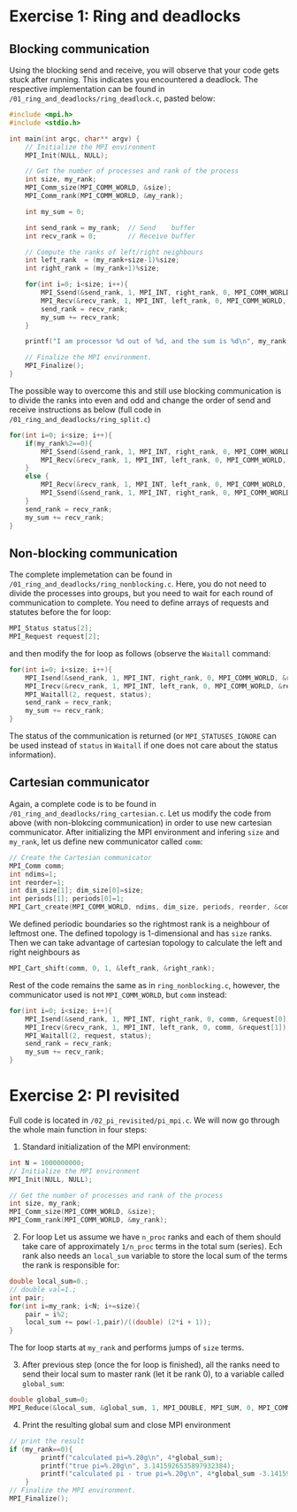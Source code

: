 # Exercise 1: Ring and deadlocks

## Blocking communication

Using the blocking send and receive, you will observe that your code gets stuck after running. This indicates you encountered a deadlock. The respective implementation can be found in `/01_ring_and_deadlocks/ring_deadlock.c`, pasted below:

```C
#include <mpi.h>
#include <stdio.h>

int main(int argc, char** argv) {
    // Initialize the MPI environment
    MPI_Init(NULL, NULL);

    // Get the number of processes and rank of the process
    int size, my_rank;
    MPI_Comm_size(MPI_COMM_WORLD, &size);
    MPI_Comm_rank(MPI_COMM_WORLD, &my_rank);

    int my_sum = 0;

    int send_rank = my_rank;  // Send    buffer
    int recv_rank = 0;        // Receive buffer

    // Compute the ranks of left/right neighbours 
    int left_rank  = (my_rank+size-1)%size;
    int right_rank = (my_rank+1)%size;

    for(int i=0; i<size; i++){
        MPI_Ssend(&send_rank, 1, MPI_INT, right_rank, 0, MPI_COMM_WORLD);
        MPI_Recv(&recv_rank, 1, MPI_INT, left_rank, 0, MPI_COMM_WORLD, MPI_STATUS_IGNORE);
        send_rank = recv_rank;
        my_sum += recv_rank;       
    }

    printf("I am processor %d out of %d, and the sum is %d\n", my_rank, size, my_sum);

    // Finalize the MPI environment.
    MPI_Finalize();
}
```

The possible way to overcome this and still use blocking communication is to divide the ranks into even and odd and change the order of send and receive instructions as below (full code in `/01_ring_and_deadlocks/ring_split.c`)

```C
for(int i=0; i<size; i++){
    if(my_rank%2==0){
        MPI_Ssend(&send_rank, 1, MPI_INT, right_rank, 0, MPI_COMM_WORLD);
        MPI_Recv(&recv_rank, 1, MPI_INT, left_rank, 0, MPI_COMM_WORLD, MPI_STATUS_IGNORE);
    }
    else {
        MPI_Recv(&recv_rank, 1, MPI_INT, left_rank, 0, MPI_COMM_WORLD, MPI_STATUS_IGNORE);    
        MPI_Ssend(&send_rank, 1, MPI_INT, right_rank, 0, MPI_COMM_WORLD);        
    }
    send_rank = recv_rank;
    my_sum += recv_rank;       
}
```

## Non-blocking communication

The complete implemetation can be found in `/01_ring_and_deadlocks/ring_nonblocking.c`. Here, you do not need to divide the processes into groups, but you need to wait for each round of communication to complete. You need to define arrays of requests and statutes before the for loop:

```C
MPI_Status status[2];
MPI_Request request[2];
```

and then modify the for loop as follows (observe the `Waitall` command:

```C
for(int i=0; i<size; i++){
    MPI_Isend(&send_rank, 1, MPI_INT, right_rank, 0, MPI_COMM_WORLD, &request[0]);       
    MPI_Irecv(&recv_rank, 1, MPI_INT, left_rank, 0, MPI_COMM_WORLD, &request[1]);
    MPI_Waitall(2, request, status); 
    send_rank = recv_rank;
    my_sum += recv_rank;
}
```
The status of the communication is returned (or `MPI_STATUSES_IGNORE` can be used instead of `status` in `Waitall` if one does not care about the status information).

## Cartesian communicator

Again, a complete code is to be found in `/01_ring_and_deadlocks/ring_cartesian.c`. Let us modify the code from above (with non-blokcing communication) in order to use new cartesian communicator. After initializing the MPI environment and infering `size` and `my_rank`, let us define new communicator called `comm`:

```C
// Create the Cartesian communicator
MPI_Comm comm;
int ndims=1;
int reorder=1;
int dim_size[1]; dim_size[0]=size;
int periods[1]; periods[0]=1;
MPI_Cart_create(MPI_COMM_WORLD, ndims, dim_size, periods, reorder, &comm);
```

We defined periodic boundaries so the rightmost rank is a neighbour of leftmost one. The defined topology is 1-dimensional and has `size` ranks. Then we can take advantage of cartesian topology to calculate the left and right neighbours as 

```C
MPI_Cart_shift(comm, 0, 1, &left_rank, &right_rank);
```
Rest of the code remains the same as in `ring_nonblocking.c`, however, the communicator used is not `MPI_COMM_WORLD`, but `comm` instead:

```C
for(int i=0; i<size; i++){
    MPI_Isend(&send_rank, 1, MPI_INT, right_rank, 0, comm, &request[0]);       
    MPI_Irecv(&recv_rank, 1, MPI_INT, left_rank, 0, comm, &request[1]);
    MPI_Waitall(2, request, status); 
    send_rank = recv_rank;
    my_sum += recv_rank;
}
```


# Exercise 2: PI revisited

Full code is located in `/02_pi_revisited/pi_mpi.c`. We will now go through the whole main function in four steps:

1. Standard initialization of the MPI environment:
```C
int N = 1000000000;
// Initialize the MPI environment
MPI_Init(NULL, NULL);

// Get the number of processes and rank of the process
int size, my_rank;
MPI_Comm_size(MPI_COMM_WORLD, &size);
MPI_Comm_rank(MPI_COMM_WORLD, &my_rank);
```

2. For loop
Let us assume we have `n_proc` ranks and each of them should take care of approximately `1/n_proc` terms in the total sum (series). Ech rank also needs an `local_sum` variable to store the local sum of the terms the rank is responsible for:

```C
double local_sum=0.;
// double val=1.;
int pair;
for(int i=my_rank; i<N; i+=size){
    pair = i%2;
    local_sum += pow(-1,pair)/((double) (2*i + 1));
}
```
The for loop starts at `my_rank` and performs jumps of `size` terms.

3. After previous step (once the for loop is finished), all the ranks need to send their local sum to master rank (let it be rank 0), to a variable called `global_sum`:

```C
double global_sum=0;
MPI_Reduce(&local_sum, &global_sum, 1, MPI_DOUBLE, MPI_SUM, 0, MPI_COMM_WORLD);
```
4. Print the resulting global sum and close MPI environment

```C
// print the result
if (my_rank==0){
        printf("calculated pi=%.20g\n", 4*global_sum);
        printf("true pi=%.20g\n", 3.1415926535897932384);
        printf("calculated pi - true pi=%.20g\n", 4*global_sum -3.1415926535897932384);
    }
// Finalize the MPI environment.
MPI_Finalize();
```


